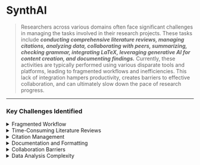 # SynthAI

> Researchers across various domains often face significant challenges in managing the tasks involved in their research projects. These tasks include _**_conducting comprehensive literature reviews, managing citations, analyzing data, collaborating with peers, summarizing, checking grammar, integrating LaTeX, leveraging generative AI for content creation, and documenting findings._**_ Currently, these activities are typically performed using various disparate tools and platforms, leading to fragmented workflows and inefficiencies. This lack of integration hampers productivity, creates barriers to effective collaboration, and can ultimately slow down the pace of research progress.

---

### Key Challenges Identified

<details>
  <summary>Fragmented Workflow</summary>

  Researchers have to switch between multiple tools for literature search, citation management, note-taking, data analysis, and documentation. This fragmentation leads to inefficiencies and increased cognitive load.

</details>

<details>
  <summary>Time-Consuming Literature Reviews</summary>

  Conducting thorough literature reviews is time-consuming and often requires manual summarization and analysis of large volumes of academic papers.

</details>

<details>
  <summary>Citation Management</summary>

  Managing references and citations accurately across different documents is cumbersome, especially when collaborating with multiple co-authors.

</details>

<details>
  <summary>Documentation and Formatting</summary>

  Maintaining proper documentation standards, including grammar checking and formatting (e.g., LaTeX), requires additional effort and expertise.

</details>

<details>
  <summary>Collaboration Barriers</summary>

  Effective collaboration among research teams is hindered by the lack of integrated project management and communication tools, leading to coordination issues and delays.

</details>

<details>
  <summary>Data Analysis Complexity</summary>

  Performing data analysis requires specialized tools and knowledge, which may not be readily accessible to all researchers.

</details>


